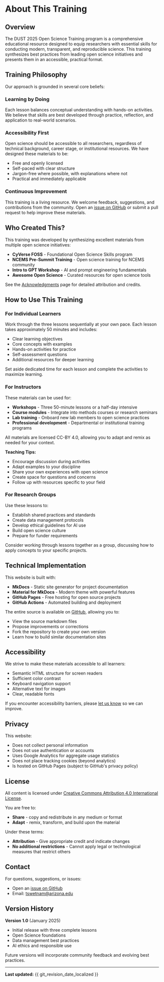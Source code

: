 # About This Training

## Overview

The DUST 2025 Open Science Training program is a comprehensive educational resource designed to equip researchers with essential skills for conducting modern, transparent, and reproducible science. This training synthesizes best practices from leading open science initiatives and presents them in an accessible, practical format.

## Training Philosophy

Our approach is grounded in several core beliefs:

### Learning by Doing

Each lesson balances conceptual understanding with hands-on activities. We believe that skills are best developed through practice, reflection, and application to real-world scenarios.

### Accessibility First

Open science should be accessible to all researchers, regardless of technical background, career stage, or institutional resources. We have designed these materials to be:

- Free and openly licensed
- Self-paced with clear structure
- Jargon-free where possible, with explanations where not
- Practical and immediately applicable

### Continuous Improvement

This training is a living resource. We welcome feedback, suggestions, and contributions from the community. Open an [issue on GitHub](https://github.com/tswetnam/dust-2025/issues) or submit a pull request to help improve these materials.

## Who Created This?

This training was developed by synthesizing excellent materials from multiple open science initiatives:

- **CyVerse FOSS** - Foundational Open Science Skills program
- **NCEMS Pre-Summit Training** - Open science training for NCEMS community
- **Intro to GPT Workshop** - AI and prompt engineering fundamentals
- **Awesome Open Science** - Curated resources for open science tools

See the [Acknowledgments](acknowledgments.md) page for detailed attribution and credits.

## How to Use This Training

### For Individual Learners

Work through the three lessons sequentially at your own pace. Each lesson takes approximately 50 minutes and includes:

- Clear learning objectives
- Core concepts with examples
- Hands-on activities for practice
- Self-assessment questions
- Additional resources for deeper learning

Set aside dedicated time for each lesson and complete the activities to maximize learning.

### For Instructors

These materials can be used for:

- **Workshops** - Three 50-minute lessons or a half-day intensive
- **Course modules** - Integrate into methods courses or research seminars
- **Lab training** - Onboard new lab members to open science practices
- **Professional development** - Departmental or institutional training programs

All materials are licensed CC-BY 4.0, allowing you to adapt and remix as needed for your context.

**Teaching Tips:**

- Encourage discussion during activities
- Adapt examples to your discipline
- Share your own experiences with open science
- Create space for questions and concerns
- Follow up with resources specific to your field

### For Research Groups

Use these lessons to:

- Establish shared practices and standards
- Create data management protocols
- Develop ethical guidelines for AI use
- Build open science culture
- Prepare for funder requirements

Consider working through lessons together as a group, discussing how to apply concepts to your specific projects.

## Technical Implementation

This website is built with:

- **MkDocs** - Static site generator for project documentation
- **Material for MkDocs** - Modern theme with powerful features
- **GitHub Pages** - Free hosting for open source projects
- **GitHub Actions** - Automated building and deployment

The entire source is available on [GitHub](https://github.com/tswetnam/dust-2025), allowing you to:

- View the source markdown files
- Propose improvements or corrections
- Fork the repository to create your own version
- Learn how to build similar documentation sites

## Accessibility

We strive to make these materials accessible to all learners:

- Semantic HTML structure for screen readers
- Sufficient color contrast
- Keyboard navigation support
- Alternative text for images
- Clear, readable fonts

If you encounter accessibility barriers, please [let us know](https://github.com/tswetnam/dust-2025/issues) so we can improve.

## Privacy

This website:

- Does not collect personal information
- Does not use authentication or accounts
- Uses Google Analytics for aggregate usage statistics
- Does not place tracking cookies (beyond analytics)
- Is hosted on GitHub Pages (subject to GitHub's privacy policy)

## License

All content is licensed under [Creative Commons Attribution 4.0 International License](https://creativecommons.org/licenses/by/4.0/).

You are free to:

- **Share** - copy and redistribute in any medium or format
- **Adapt** - remix, transform, and build upon the material

Under these terms:

- **Attribution** - Give appropriate credit and indicate changes
- **No additional restrictions** - Cannot apply legal or technological measures that restrict others

## Contact

For questions, suggestions, or issues:

- Open an [issue on GitHub](https://github.com/tswetnam/dust-2025/issues)
- Email: [tswetnam@arizona.edu](mailto:tswetnam@arizona.edu)

## Version History

**Version 1.0** (January 2025)

- Initial release with three complete lessons
- Open Science foundations
- Data management best practices
- AI ethics and responsible use

Future versions will incorporate community feedback and evolving best practices.

---

**Last updated:** {{ git_revision_date_localized }}

